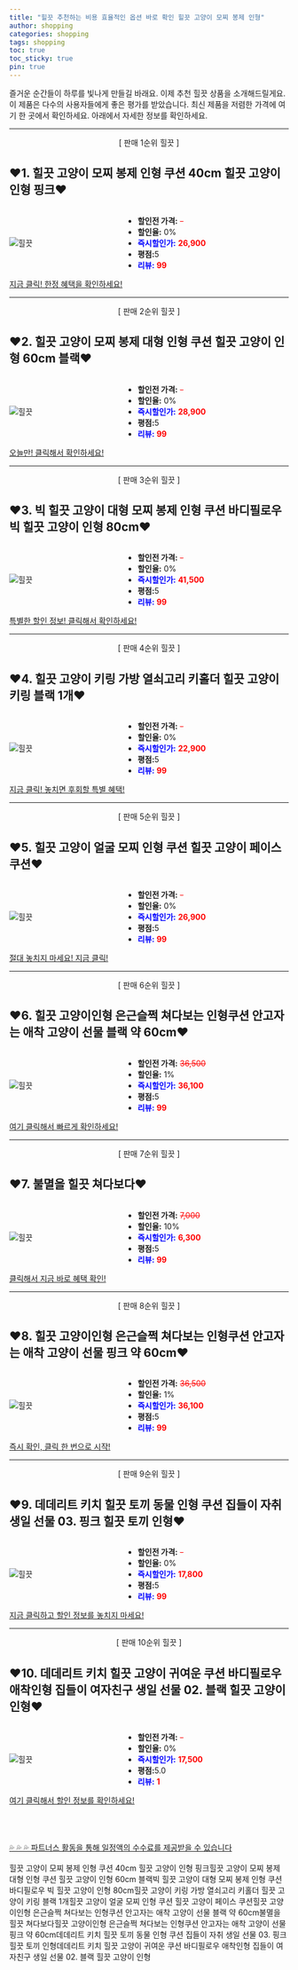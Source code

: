 ```yaml
---
title: "힐끗 추천하는 비용 효율적인 옵션 바로 확인 힐끗 고양이 모찌 봉제 인형"
author: shopping
categories: shopping
tags: shopping
toc: true
toc_sticky: true
pin: true
---
```

즐거운 순간들이 하루를 빛나게 만들길 바래요. 이제 추천 힐끗 상품을 소개해드릴게요. 이 제품은 다수의 사용자들에게 좋은 평가를 받았습니다. 최신 제품을 저렴한 가격에 여기 한 곳에서 확인하세요. 아래에서 자세한 정보를 확인하세요.

---
<p class="toplist" style="margin: 0 auto; display: block; width: fit-content;">[ 판매 1순위 힐끗 ]</p>

<h2><strong>❤️1. 힐끗 고양이 모찌 봉제 인형 쿠션 40cm 힐끗 고양이 인형  핑크❤️</strong></h2>

<div style="display: flex; align-items: center;">
    <div style="flex: 0.4;">
        <img src="https://thumbnail7.coupangcdn.com/thumbnails/remote/230x230ex/image/vendor_inventory/89b0/103f0fa29e2250f2901c890eda5589ec3a9884c8c93161d22652835ab78c.jpg" alt="힐끗" style="max-width: 100%;">
    </div>
    <div style="flex: 0.6; margin-left: 10px;">
        <ul>
            <li><strong>할인전 가격:</strong> <del style="color: red;">-</del></li>
            <li><strong>할인율:</strong> 0%</li>
            <li><span style='color:blue'><strong>즉시할인가:</strong></span> <span style='color:red'><strong>26,900</strong></span></li>
            <li><strong>평점:</strong>5</li>
            <li><span style='color:blue'><strong>리뷰:</strong></span> <span style='color:red'><strong>99</strong></span></li>
        </ul>
    </div>
</div>
<div class="center">
    <a href="https://selin100587001.github.io?lptag=AF9450613&subid=githubio&pageKey=8032795887&traceid=V0-153&itemId=22466004444&vendorItemId=89520984045" class="myButton">
        지금 클릭! 한정 혜택을 확인하세요!
    </a>
</div>


---
<p class="toplist" style="margin: 0 auto; display: block; width: fit-content;">[ 판매 2순위 힐끗 ]</p>

<h2><strong>❤️2. 힐끗 고양이 모찌 봉제 대형 인형 쿠션 힐끗 고양이 인형 60cm  블랙❤️</strong></h2>

<div style="display: flex; align-items: center;">
    <div style="flex: 0.4;">
        <img src="https://thumbnail9.coupangcdn.com/thumbnails/remote/230x230ex/image/vendor_inventory/1608/bded770eeaccce32e452fce44c4a0fb732ca5dc462f1a42e96022ad168e2.jpg" alt="힐끗" style="max-width: 100%;">
    </div>
    <div style="flex: 0.6; margin-left: 10px;">
        <ul>
            <li><strong>할인전 가격:</strong> <del style="color: red;">-</del></li>
            <li><strong>할인율:</strong> 0%</li>
            <li><span style='color:blue'><strong>즉시할인가:</strong></span> <span style='color:red'><strong>28,900</strong></span></li>
            <li><strong>평점:</strong>5</li>
            <li><span style='color:blue'><strong>리뷰:</strong></span> <span style='color:red'><strong>99</strong></span></li>
        </ul>
    </div>
</div>
<div class="center">
    <a href="https://selin100587001.github.io?lptag=AF9450613&subid=githubio&pageKey=8032796250&traceid=V0-153&itemId=22466005730&vendorItemId=89509056871" class="myButton">
        오늘만! 클릭해서 확인하세요!
    </a>
</div>


---
<p class="toplist" style="margin: 0 auto; display: block; width: fit-content;">[ 판매 3순위 힐끗 ]</p>

<h2><strong>❤️3. 빅 힐끗 고양이 대형 모찌 봉제 인형 쿠션 바디필로우 빅 힐끗 고양이 인형  80cm❤️</strong></h2>

<div style="display: flex; align-items: center;">
    <div style="flex: 0.4;">
        <img src="https://thumbnail10.coupangcdn.com/thumbnails/remote/230x230ex/image/vendor_inventory/56ed/2b3173b1813a8a313d73953d94bc08c7314eb3ba4c10ba41714c1f5c20ea.jpg" alt="힐끗" style="max-width: 100%;">
    </div>
    <div style="flex: 0.6; margin-left: 10px;">
        <ul>
            <li><strong>할인전 가격:</strong> <del style="color: red;">-</del></li>
            <li><strong>할인율:</strong> 0%</li>
            <li><span style='color:blue'><strong>즉시할인가:</strong></span> <span style='color:red'><strong>41,500</strong></span></li>
            <li><strong>평점:</strong>5</li>
            <li><span style='color:blue'><strong>리뷰:</strong></span> <span style='color:red'><strong>99</strong></span></li>
        </ul>
    </div>
</div>
<div class="center">
    <a href="https://selin100587001.github.io?lptag=AF9450613&subid=githubio&pageKey=8032796404&traceid=V0-153&itemId=22466006496&vendorItemId=89523249033" class="myButton">
        특별한 할인 정보! 클릭해서 확인하세요!
    </a>
</div>


---
<p class="toplist" style="margin: 0 auto; display: block; width: fit-content;">[ 판매 4순위 힐끗 ]</p>

<h2><strong>❤️4. 힐끗 고양이 키링 가방 열쇠고리 키홀더 힐끗 고양이 키링  블랙 1개❤️</strong></h2>

<div style="display: flex; align-items: center;">
    <div style="flex: 0.4;">
        <img src="https://thumbnail7.coupangcdn.com/thumbnails/remote/230x230ex/image/vendor_inventory/4a6a/733beb5eb199fb5050fcb440296da50890f131d41aa68813af02439d3edd.jpg" alt="힐끗" style="max-width: 100%;">
    </div>
    <div style="flex: 0.6; margin-left: 10px;">
        <ul>
            <li><strong>할인전 가격:</strong> <del style="color: red;">-</del></li>
            <li><strong>할인율:</strong> 0%</li>
            <li><span style='color:blue'><strong>즉시할인가:</strong></span> <span style='color:red'><strong>22,900</strong></span></li>
            <li><strong>평점:</strong>5</li>
            <li><span style='color:blue'><strong>리뷰:</strong></span> <span style='color:red'><strong>99</strong></span></li>
        </ul>
    </div>
</div>
<div class="center">
    <a href="https://selin100587001.github.io?lptag=AF9450613&subid=githubio&pageKey=8035090770&traceid=V0-153&itemId=22478625982&vendorItemId=89521171551" class="myButton">
        지금 클릭! 놓치면 후회할 특별 혜택!
    </a>
</div>


---
<p class="toplist" style="margin: 0 auto; display: block; width: fit-content;">[ 판매 5순위 힐끗 ]</p>

<h2><strong>❤️5. 힐끗 고양이 얼굴 모찌 인형 쿠션 힐끗 고양이 페이스 쿠션❤️</strong></h2>

<div style="display: flex; align-items: center;">
    <div style="flex: 0.4;">
        <img src="https://thumbnail9.coupangcdn.com/thumbnails/remote/230x230ex/image/vendor_inventory/b0b5/9ab7ec115a234bcf2943829dfe72bb5e3369af2a666fbab408394badb749.jpg" alt="힐끗" style="max-width: 100%;">
    </div>
    <div style="flex: 0.6; margin-left: 10px;">
        <ul>
            <li><strong>할인전 가격:</strong> <del style="color: red;">-</del></li>
            <li><strong>할인율:</strong> 0%</li>
            <li><span style='color:blue'><strong>즉시할인가:</strong></span> <span style='color:red'><strong>26,900</strong></span></li>
            <li><strong>평점:</strong>5</li>
            <li><span style='color:blue'><strong>리뷰:</strong></span> <span style='color:red'><strong>99</strong></span></li>
        </ul>
    </div>
</div>
<div class="center">
    <a href="https://selin100587001.github.io?lptag=AF9450613&subid=githubio&pageKey=8032796387&traceid=V0-153&itemId=22466006454&vendorItemId=89509057519" class="myButton">
        절대 놓치지 마세요! 지금 클릭!
    </a>
</div>


---
<p class="toplist" style="margin: 0 auto; display: block; width: fit-content;">[ 판매 6순위 힐끗 ]</p>

<h2><strong>❤️6. 힐끗 고양이인형 은근슬쩍 쳐다보는 인형쿠션 안고자는 애착 고양이 선물 블랙 약 60cm❤️</strong></h2>

<div style="display: flex; align-items: center;">
    <div style="flex: 0.4;">
        <img src="https://thumbnail7.coupangcdn.com/thumbnails/remote/230x230ex/image/vendor_inventory/20ef/1b8c5b95c979f0459a214349b0bf912c376f32820b5e3a3ba946e74b3af5.jpg" alt="힐끗" style="max-width: 100%;">
    </div>
    <div style="flex: 0.6; margin-left: 10px;">
        <ul>
            <li><strong>할인전 가격:</strong> <del style="color: red;">36,500</del></li>
            <li><strong>할인율:</strong> 1%</li>
            <li><span style='color:blue'><strong>즉시할인가:</strong></span> <span style='color:red'><strong>36,100</strong></span></li>
            <li><strong>평점:</strong>5</li>
            <li><span style='color:blue'><strong>리뷰:</strong></span> <span style='color:red'><strong>99</strong></span></li>
        </ul>
    </div>
</div>
<div class="center">
    <a href="https://selin100587001.github.io?lptag=AF9450613&subid=githubio&pageKey=7810521130&traceid=V0-153&itemId=21183489669&vendorItemId=88244875668" class="myButton">
        여기 클릭해서 빠르게 확인하세요!
    </a>
</div>


---
<p class="toplist" style="margin: 0 auto; display: block; width: fit-content;">[ 판매 7순위 힐끗 ]</p>

<h2><strong>❤️7. 불멸을 힐끗 쳐다보다❤️</strong></h2>

<div style="display: flex; align-items: center;">
    <div style="flex: 0.4;">
        <img src="https://thumbnail10.coupangcdn.com/thumbnails/remote/230x230ex/image/vendor_inventory/3507/469e8311bd4dd2fd549a4a42ae76d5ccea06276ca35fbc302c68d59af3e9.jpg" alt="힐끗" style="max-width: 100%;">
    </div>
    <div style="flex: 0.6; margin-left: 10px;">
        <ul>
            <li><strong>할인전 가격:</strong> <del style="color: red;">7,000</del></li>
            <li><strong>할인율:</strong> 10%</li>
            <li><span style='color:blue'><strong>즉시할인가:</strong></span> <span style='color:red'><strong>6,300</strong></span></li>
            <li><strong>평점:</strong>5</li>
            <li><span style='color:blue'><strong>리뷰:</strong></span> <span style='color:red'><strong>99</strong></span></li>
        </ul>
    </div>
</div>
<div class="center">
    <a href="https://selin100587001.github.io?lptag=AF9450613&subid=githubio&pageKey=8190061477&traceid=V0-153&itemId=23435374606&vendorItemId=90462276911" class="myButton">
        클릭해서 지금 바로 혜택 확인!
    </a>
</div>


---
<p class="toplist" style="margin: 0 auto; display: block; width: fit-content;">[ 판매 8순위 힐끗 ]</p>

<h2><strong>❤️8. 힐끗 고양이인형 은근슬쩍 쳐다보는 인형쿠션 안고자는 애착 고양이 선물 핑크 약 60cm❤️</strong></h2>

<div style="display: flex; align-items: center;">
    <div style="flex: 0.4;">
        <img src="https://thumbnail7.coupangcdn.com/thumbnails/remote/230x230ex/image/vendor_inventory/20ef/1b8c5b95c979f0459a214349b0bf912c376f32820b5e3a3ba946e74b3af5.jpg" alt="힐끗" style="max-width: 100%;">
    </div>
    <div style="flex: 0.6; margin-left: 10px;">
        <ul>
            <li><strong>할인전 가격:</strong> <del style="color: red;">36,500</del></li>
            <li><strong>할인율:</strong> 1%</li>
            <li><span style='color:blue'><strong>즉시할인가:</strong></span> <span style='color:red'><strong>36,100</strong></span></li>
            <li><strong>평점:</strong>5</li>
            <li><span style='color:blue'><strong>리뷰:</strong></span> <span style='color:red'><strong>99</strong></span></li>
        </ul>
    </div>
</div>
<div class="center">
    <a href="https://selin100587001.github.io?lptag=AF9450613&subid=githubio&pageKey=7810521130&traceid=V0-153&itemId=21183489667&vendorItemId=88244875665" class="myButton">
        즉시 확인, 클릭 한 번으로 시작!
    </a>
</div>


---
<p class="toplist" style="margin: 0 auto; display: block; width: fit-content;">[ 판매 9순위 힐끗 ]</p>

<h2><strong>❤️9. 데데리트 키치 힐끗 토끼 동물 인형 쿠션 집들이 자취 생일 선물 03. 핑크 힐끗 토끼 인형❤️</strong></h2>

<div style="display: flex; align-items: center;">
    <div style="flex: 0.4;">
        <img src="https://thumbnail9.coupangcdn.com/thumbnails/remote/230x230ex/image/vendor_inventory/8134/1ffb40be7cf545b2a70ffffdec9d55005e274c7136f3b64a10065304e45d.jpg" alt="힐끗" style="max-width: 100%;">
    </div>
    <div style="flex: 0.6; margin-left: 10px;">
        <ul>
            <li><strong>할인전 가격:</strong> <del style="color: red;">-</del></li>
            <li><strong>할인율:</strong> 0%</li>
            <li><span style='color:blue'><strong>즉시할인가:</strong></span> <span style='color:red'><strong>17,800</strong></span></li>
            <li><strong>평점:</strong>5</li>
            <li><span style='color:blue'><strong>리뷰:</strong></span> <span style='color:red'><strong>99</strong></span></li>
        </ul>
    </div>
</div>
<div class="center">
    <a href="https://selin100587001.github.io?lptag=AF9450613&subid=githubio&pageKey=8035236945&traceid=V0-153&itemId=22479473127&vendorItemId=89521983074" class="myButton">
        지금 클릭하고 할인 정보를 놓치지 마세요!
    </a>
</div>


---
<p class="toplist" style="margin: 0 auto; display: block; width: fit-content;">[ 판매 10순위 힐끗 ]</p>

<h2><strong>❤️10. 데데리트 키치 힐끗 고양이 귀여운 쿠션 바디필로우 애착인형 집들이 여자친구 생일 선물 02. 블랙 힐끗 고양이 인형❤️</strong></h2>

<div style="display: flex; align-items: center;">
    <div style="flex: 0.4;">
        <img src="https://thumbnail6.coupangcdn.com/thumbnails/remote/230x230ex/image/vendor_inventory/b999/722f0db20a15f33ea348b5924aa8c86e2d05604e4d9b2f04795db860ccf9.JPG" alt="힐끗" style="max-width: 100%;">
    </div>
    <div style="flex: 0.6; margin-left: 10px;">
        <ul>
            <li><strong>할인전 가격:</strong> <del style="color: red;">-</del></li>
            <li><strong>할인율:</strong> 0%</li>
            <li><span style='color:blue'><strong>즉시할인가:</strong></span> <span style='color:red'><strong>17,500</strong></span></li>
            <li><strong>평점:</strong>5.0</li>
            <li><span style='color:blue'><strong>리뷰:</strong></span> <span style='color:red'><strong>1</strong></span></li>
        </ul>
    </div>
</div>
<div class="center">
    <a href="https://selin100587001.github.io?lptag=AF9450613&subid=githubio&pageKey=7883957092&traceid=V0-153&itemId=21567622849&vendorItemId=89168654427" class="myButton">
        여기 클릭해서 할인 정보를 확인하세요!
    </a>
</div>

<br><br><br>[💦 💦 💦 파트너스 활동을 통해 일정액의 수수료를 제공받을 수 있습니다](https://link.coupang.com/a/bcpT2c)<br><br>힐끗 고양이 모찌 봉제 인형 쿠션 40cm 힐끗 고양이 인형  핑크힐끗 고양이 모찌 봉제 대형 인형 쿠션 힐끗 고양이 인형 60cm  블랙빅 힐끗 고양이 대형 모찌 봉제 인형 쿠션 바디필로우 빅 힐끗 고양이 인형  80cm힐끗 고양이 키링 가방 열쇠고리 키홀더 힐끗 고양이 키링  블랙 1개힐끗 고양이 얼굴 모찌 인형 쿠션 힐끗 고양이 페이스 쿠션힐끗 고양이인형 은근슬쩍 쳐다보는 인형쿠션 안고자는 애착 고양이 선물 블랙 약 60cm불멸을 힐끗 쳐다보다힐끗 고양이인형 은근슬쩍 쳐다보는 인형쿠션 안고자는 애착 고양이 선물 핑크 약 60cm데데리트 키치 힐끗 토끼 동물 인형 쿠션 집들이 자취 생일 선물 03. 핑크 힐끗 토끼 인형데데리트 키치 힐끗 고양이 귀여운 쿠션 바디필로우 애착인형 집들이 여자친구 생일 선물 02. 블랙 힐끗 고양이 인형